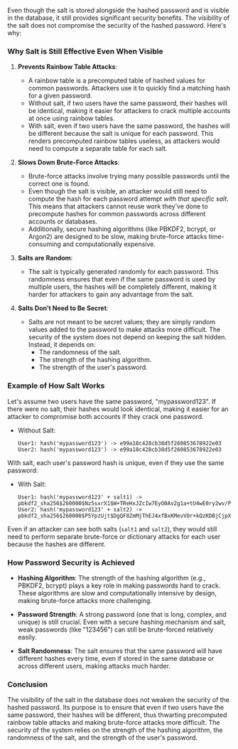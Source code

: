 Even though the salt is stored alongside the hashed password and is visible in the database, it still provides significant security benefits. The visibility of the salt does not compromise the security of the hashed password. Here's why:

### Why Salt is Still Effective Even When Visible

1. **Prevents Rainbow Table Attacks**: 
   - A rainbow table is a precomputed table of hashed values for common passwords. Attackers use it to quickly find a matching hash for a given password.
   - Without salt, if two users have the same password, their hashes will be identical, making it easier for attackers to crack multiple accounts at once using rainbow tables.
   - With salt, even if two users have the same password, the hashes will be different because the salt is unique for each password. This renders precomputed rainbow tables useless, as attackers would need to compute a separate table for each salt.

2. **Slows Down Brute-Force Attacks**: 
   - Brute-force attacks involve trying many possible passwords until the correct one is found.
   - Even though the salt is visible, an attacker would still need to compute the hash for each password attempt *with that specific salt*. This means that attackers cannot reuse work they’ve done to precompute hashes for common passwords across different accounts or databases.
   - Additionally, secure hashing algorithms (like PBKDF2, bcrypt, or Argon2) are designed to be slow, making brute-force attacks time-consuming and computationally expensive.

3. **Salts are Random**:
   - The salt is typically generated randomly for each password. This randomness ensures that even if the same password is used by multiple users, the hashes will be completely different, making it harder for attackers to gain any advantage from the salt.
   
4. **Salts Don’t Need to Be Secret**:
   - Salts are not meant to be secret values; they are simply random values added to the password to make attacks more difficult. The security of the system does not depend on keeping the salt hidden. Instead, it depends on:
     - The randomness of the salt.
     - The strength of the hashing algorithm.
     - The strength of the user's password.

### Example of How Salt Works

Let's assume two users have the same password, "mypassword123". If there were no salt, their hashes would look identical, making it easier for an attacker to compromise both accounts if they crack one password.

- Without Salt:
  ```
  User1: hash('mypassword123') -> e99a18c428cb38d5f260853678922e03
  User2: hash('mypassword123') -> e99a18c428cb38d5f260853678922e03
  ```

With salt, each user's password hash is unique, even if they use the same password:

- With Salt:
  ```
  User1: hash('mypassword123' + salt1) -> pbkdf2_sha256$260000$Nz5sxrX1$W+TReHxJZcIw7EyO0Av2g1a+tU4wE0ry2wv/Ptp4N9E=
  User2: hash('mypassword123' + salt2) -> pbkdf2_sha256$260000$P5YpzUjt$DgQF8ZmMjThEJ4xfBxKMevVOr+kQzKDBjCjpXf9VRTU=
  ```

Even if an attacker can see both salts (`salt1` and `salt2`), they would still need to perform separate brute-force or dictionary attacks for each user because the hashes are different.

### How Password Security is Achieved

- **Hashing Algorithm**: The strength of the hashing algorithm (e.g., PBKDF2, bcrypt) plays a key role in making passwords hard to crack. These algorithms are slow and computationally intensive by design, making brute-force attacks more challenging.
  
- **Password Strength**: A strong password (one that is long, complex, and unique) is still crucial. Even with a secure hashing mechanism and salt, weak passwords (like "123456") can still be brute-forced relatively easily.

- **Salt Randomness**: The salt ensures that the same password will have different hashes every time, even if stored in the same database or across different users, making attacks much harder.

### Conclusion

The visibility of the salt in the database does not weaken the security of the hashed password. Its purpose is to ensure that even if two users have the same password, their hashes will be different, thus thwarting precomputed rainbow table attacks and making brute-force attacks more difficult. The security of the system relies on the strength of the hashing algorithm, the randomness of the salt, and the strength of the user's password.